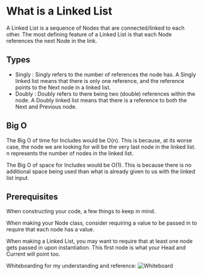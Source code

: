 # What is a Linked List
A Linked List is a sequence of Nodes that are connected/linked to each other. The most defining feature of a Linked List is that each Node references the next Node in the link.

## Types
- Singly : Singly refers to the number of references the node has. A Singly linked list means that there is only one reference, and the reference points to the Next node in a linked list.
- Doubly : Doubly refers to there being two (double) references within the node. A Doubly linked list means that there is a reference to both the Next and Previous node.

## Big O
The Big O of time for Includes would be O(n). This is because, at its worse case, the node we are looking for will be the very last node in the linked list. n represents the number of nodes in the linked list.

The Big O of space for Includes would be O(1). This is because there is no additional space being used than what is already given to us with the linked list input.

## Prerequisites
When constructing your code, a few things to keep in mind.

When making your Node class, consider requiring a value to be passed in to require that each node has a value.

When making a Linked List, you may want to require that at least one node gets passed in upon instantiation. This first node is what your Head and Current will point too.

Whiteboarding for my understanding and reference: 
![Whiteboard](../assets/Linkedlists.png)
